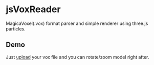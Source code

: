 # jsVoxReader
MagicaVoxel(.vox) format parser and simple renderer using three.js particles.  

## Demo
Just [upload](https://recrof.github.io/jsVoxReader/) your vox file and you can rotate/zoom model right after.
